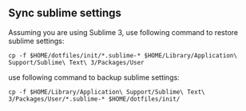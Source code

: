 ## Sync sublime settings

Assuming you are using Sublime 3, use following command to restore sublime settings:

```
cp -f $HOME/dotfiles/init/*.sublime-* $HOME/Library/Application\ Support/Sublime\ Text\ 3/Packages/User
```

use following command to backup sublime settings:

```
cp -f $HOME/Library/Application\ Support/Sublime\ Text\ 3/Packages/User/*.sublime-* $HOME/dotfiles/init/
```


